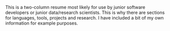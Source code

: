 This is a two-column resume most likely for use by junior software developers or junior data/research scientists.  This is why there are sections for languages, tools, projects and research.  I have included a bit of my own information for example purposes.
